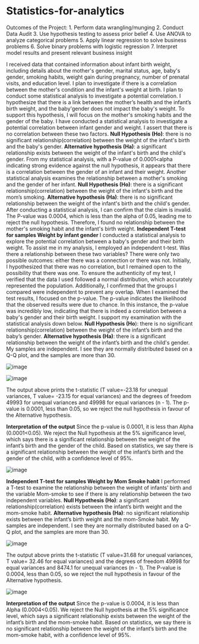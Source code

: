 # Statistics-for-analytics
Outcomes of the Project: 1. Perform data wrangling/munging 2. Conduct Data Audit 3. Use hypothesis testing to assess prior belief 4. Use ANOVA to analyze categorical problems 5. Apply linear regression to solve business problems 6. Solve binary problems with logistic regression 7. Interpret model results and present relevant business insight 

I received data that contained information about infant birth weight, including details about the mother's gender, marital status, age, baby's gender, smoking
habits, weight gain during pregnancy, number of prenatal visits, and education level. I plan to investigate if there is a correlation between the mother's
condition and the infant's weight at birth. I plan to conduct some statistical analysis to investigate a potential correlation. I hypothesize that there is a link
between the mother’s health and the infant’s birth weight, and the baby'gender does not impact the baby's weight. To support this
hypothesis, I will focus on the mother's smoking habits and the gender of the baby.
I have conducted a statistical analysis to investigate a potential correlation between infant gender and weight. I assert that there is no correlation between
these two factors.
**Null Hypothesis (Ho)**: there is no significant relationship(correlation) between the weight of the infant's birth and the baby's gender.
**Alternative hypothesis (Ha)**: a significant relationship exists between the weight of the infant's birth and the child's gender.
From my statistical analysis, with a P-value of 0.0001<alpha indicating strong evidence against the null hypothesis, it appears that there is a correlation
between the gender of an infant and their weight.
Another statistical analysis examines the relationship between a mother's smoking and the gender of her infant.
**Null Hypothesis (Ho)**: there is a significant relationship(correlation) between the weight of the infant's birth and the mom’s smoking.
**Alternative hypothesis (Ha)**: there is no significant relationship between the weight of the infant's birth and the child's gender.
After conducting a statistical analysis, I can confirm that the claim is invalid. The P-value was 0.0004, which is less than the alpha of 0.05, leading me to
reject the null hypothesis. Therefore, I found no relationship between the mother's smoking habit and the infant's birth weight.
**Independent T-test for samples Weight by infant gender**
I conducted a statistical analysis to explore the potential correlation between a baby's gender and their birth weight. To assist me in
my analysis, I employed an independent t-test. Was there a relationship between these two variables? There were only two possible
outcomes: either there was a connection or there was not. Initially, I hypothesized that there was no correlation, but I remained
open to the possibility that there was one.
To ensure the authenticity of my test, I verified that the data I used followed a normal distribution, which accurately represented the
population. Additionally, I confirmed that the groups I compared were independent to prevent any overlap.
When I examined the test results, I focused on the p-value. The p-value indicates the likelihood that the observed results were due to
chance. In this instance, the p-value was incredibly low, indicating that there is indeed a correlation between a baby's gender and
their birth weight. I support my examination with the statistical analysis down below.
**Null Hypothesis (Ho**): there is no significant relationship(correlation) between the weight of the infant’s birth and the baby’s gender.
**Alternative hypothesis (Ha)**: there is a significant relationship between the weight of the infant’s birth and the child's gender.
My samples are independent. I see they are normally distributed based on a Q-Q plot, and the samples are more than 30.

![image](https://github.com/user-attachments/assets/10ee502b-3643-4c54-9d5e-edf8ce036991)

![image](https://github.com/user-attachments/assets/cf6ad118-2247-4eaf-81c1-4620665fc17c)


The output above prints the t-statistic (T value=-23.18 for unequal variances, T value= -23.15 for equal variances) and the degrees of
freedom 49993 for unequal variances and 49998 for equal variances (n - 1). The p-value is 0.0001, less than 0.05, so we reject the
null hypothesis in favour of the Alternative hypothesis.

**Interpretation of the output**
Since the p-value is 0.0001, it is less than Alpha (0.0001<0.05). We reject the Null hypothesis at the 5% significance level, which says
there is a significant relationship between the weight of the infant’s birth and the gender of the child.
Based on statistics, we say there is a significant relationship between the weight of the infant’s birth and the gender of the child,
with a confidence level of 95%.


![image](https://github.com/user-attachments/assets/4235eb75-d313-4712-88fc-dc399ff53547)




**Independent T-test for samples Weight by Mom Smoke habit**
I performed a T-test to examine the relationship between the weight of infants’ birth and the variable Mom-smoke to see if there is
any relationship between the two independent variables.
**Null Hypothesis (Ho)**: a significant relationship(correlation) exists between the infant’s birth weight and the mom-smoke habit.
**Alternative hypothesis (Ha)**: no significant relationship exists between the infant’s birth weight and the mom-Smoke habit.
My samples are independent. I see they are normally distributed based on a Q-Q plot, and the samples are more than 30.

![image](https://github.com/user-attachments/assets/e79e7019-8cbd-452c-8562-762ba06cc141)


The output above prints the t-statistic (T value=31.68 for unequal variances, T value= 32.46 for equal variances) and the degrees of
freedom 49998 for equal variances and 8474.1 for unequal variances (n - 1). The P-value is 0.0004, less than 0.05, so we reject the
null hypothesis in favour of the Alternative hypothesis.

![image](https://github.com/user-attachments/assets/a98efcda-98d4-4ec3-a3a7-bf1bdf4c06b5)


**Interpretation of the output**
Since the p-value is 0.0004, it is less than Alpha (0.0004<0.05). We reject the Null hypothesis at the 5% significance level, which says
a significant relationship exists between the weight of the infant’s birth and the mom-smoke habit.
Based on statistics, we say there is no significant relationship between the weight of the infant’s birth and the mom-smoke habit,
with a confidence level of 95%. 

